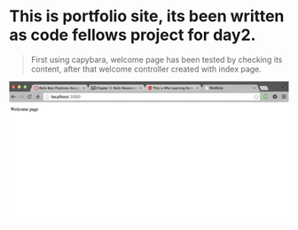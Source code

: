 # This is portfolio site, its been written as code fellows project for day2.

>First using capybara, welcome page has been tested by checking its content, after that welcome controller created with index page. 


![alt tag](https://github.com/cenkayberkin/portfolio/blob/dev/Screen%20Shot%202014-09-16%20at%204.16.20%20PM.png)
